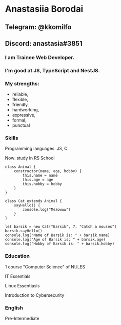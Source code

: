 
# Anastasiia Borodai
## Telegram: @kkomilfo
## Discord: anastasia#3851
### I am Trainee Web Developer. 
### I'm good at JS, TypeScript and NestJS.
### My strengths: 
- reliable, 
- flexible, 
- friendly, 
- hardworking, 
- expressive, 
- formal, 
- punctual
### Skills
Programming languages: JS, C

Now: study in RS School

```
class Animal {
    constructor(name, age, hobby) {
        this.name = name
        this.age = age
        this.hobby = hobby
    }
}

class Cat extends Animal {
    sayHello() {
        console.log("Meaowww")
    }
}

let barsik = new Cat("Barsik", 7, "Catch a mouses")
barsik.sayHello()
console.log("Name of Barsik is: " + barsik.name)
console.log("Age of Barsik is: " + barsik.age)
console.log("Hobby of Barsik is: " + barsik.hobby)
```
### Education
1 course "Computer Science" of NULES

IT Essentials

Linux Essentiasls

Introduction to Cybersecurity

### English

Pre-Intermediate